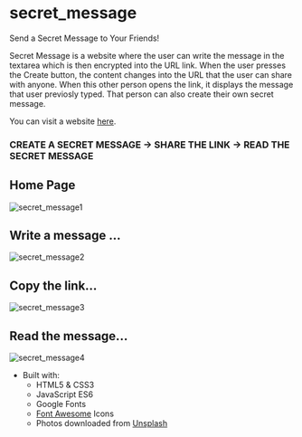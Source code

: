 # secret_message
Send a Secret Message to Your Friends!  

Secret Message is a website where the user can write the message in the textarea which is then encrypted into the URL link. When the user presses the Create button, the content changes into the URL that the user can share with anyone. When this other person opens the link, it displays the message that user previosly typed. That person can also create their own secret message.

You can visit a website [here](https://maja-wright.github.io/secret_message/).

### CREATE A SECRET MESSAGE -> SHARE THE LINK -> READ THE SECRET MESSAGE 

## Home Page

![secret_message1](https://user-images.githubusercontent.com/67807290/119235937-adbe2c80-bae9-11eb-8b48-089fd476fc4b.jpg)

## Write a message ...

![secret_message2](https://user-images.githubusercontent.com/67807290/119235940-ae56c300-bae9-11eb-9dbd-4509420fca99.jpg)

## Copy the link...

![secret_message3](https://user-images.githubusercontent.com/67807290/119235941-aeef5980-bae9-11eb-9dbe-4c05c23ea281.jpg)

## Read the message...

![secret_message4](https://user-images.githubusercontent.com/67807290/119235942-aeef5980-bae9-11eb-9961-5c9983c5fc0a.jpg)

* Built with:
  * HTML5 & CSS3
  * JavaScript ES6
  * Google Fonts
  * [Font Awesome](https://fontawesome.com/) Icons
  * Photos downloaded from [Unsplash](https://unsplash.com/)
